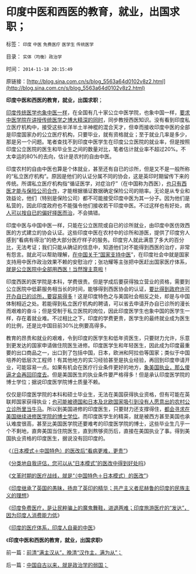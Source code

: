 # 印度中医和西医的教育，就业，出国求职；

标签： `印度` `中医` `免费医疗` `医学生` `传统医学` 

目录： `实体（均衡）政治学`

时间： `2014-11-18 20:15:49`

原链接：[http://blog.sina.com.cn/s/blog_5563a64d0102v8z2.html](http://blog.sina.com.cn/s/blog_5563a64d0102v8z2.html)

**印度中医和西医的教育，就业，出国求职**；

[印度传统医学也象中医一样](../../../2013/5/3/软件工程分析“中医与公办医疗”的“通往奴役之路”.md)，在全国有几十家公立中医学院，也象中国一样，[要求中医学院在讲授传统医学之博大精深的同时](../../../2010/7/11/中医不是实证科学.md)，同步教授西医知识。没有看到印度私立医疗机构中，接受这些半洋半土半神棍的混合天才，但幸而接收印度中医的全部是印度国家办的公立医疗机构，只要毕业，就有资格就业；至于就业几率是多少，那是另一个问题。笔者查找不到印度中医学生在印度公立医院的就业率，但是按照印度公立医院的医生和毕业生之间的数量对比，笔者估计就业率不超过20%。不太幸运的80%的去向，估计是农村的自由中医。

印度农村的自由中医也算是个体就业，甚至还有自已的诊所，但是又不是一般所称的“私立医疗机构”。原因是他们的认证分属不同的协会，这是英印时期留传下来的传统。所谓私立医疗机构指“循证医学，对症治疗”（在中国称为西医），[也只有西医才能与保险公司合作](../../../2010/7/12/中医是玄学；双盲统计是医疗保险的依据.md)，才能根据循证数据确定保险公司的赔率。无论是从专业和效益论，他们（特别是保险公司）都不可能接受印度中医为其一分子。因为他们是私营的，因此印度政府也不能强令他们接收若干印度中医。不过这样也有好处，病[人可以按自已的偏好择医而治](../../../2010/7/11/癌症未必是魔；中西医都不能“治癌”.md)，不会搞错。

印度中医与中国中医一样，只能在公立医院或自已的诊所就业，由印度中医仿效西医的方式建立的协会认证。这些印度中医在农村中的诊所和游医，提供了印度穷人感到“看病有得治”的绝大部分医疗样子的服务。印度穷人就此满意了多大的百分比，无法考证；我们只能从确证的信息中，知道他们对不能得到西医的治疗，非常有怨言。就此可以帮助理解，[在中国关于“国家支持中医](http://blog.sina.com.cn/s/blog_5563a64d0102uxqq.html)”，在印度社会中就是国家支持用中医作政治效果不赖的安慰治疗；张功耀等主张把中医赶出国家医疗体系，[就是公立医院中全部用西医！当然馊主意啦](../../../2008/10/19/避免行政干预强行推销中医作为医疗保障.md)！

印度西医的医学院是本科，学费很贵。但是学成后要获得独立营业的资格，需要到公立医院中低薪服务相当长的时间，能够得到西医协会的认证，[要比得到政府许可开办自已的诊所，要容易得多](http://blog.sina.com.cn/s/blog_5563a64d0102uwsh.html)！这是印度特色之与美国社会相反之处，却是与中国体制相近之处。若能得到私立医疗机构的聘请，可以省去申请开办自已诊所的漫长而艰难的奋斗；但是受制于私立医院的岗位，因此印度医学生也象中国的医学生一样，存在着就业难。不过相比之下，印度的学费更贵，医学生的最终就业成为医生的比例，还是比中国目前30%比例要高得多。

教育的昂贵和就业的艰难，令到印度的医学生和低年资医生，只要财力允许，乐意到更发达的国家申请做住院医生进修。印度医学生和年轻医生，因此成为印度最重要的出口商品之一，出口到了包括中国，日本，欧洲和阿拉伯等国家；类似于中国培养的低层次工程师！有其他地方的实习经验甚至是执业经验，再回到印度申请开业，可能容易一点。如果有机会在医疗行业条件更好的地方，[象美国执业，那么傻逼才会再回印度去](http://blog.sina.com.cn/s/blog_5563a64d0102uyua.html)。但是美国医生的执业条件要严格得多！但是承认印度医学院的博士学位；据说印度医学院博士质量不赖。

仅仅是印度医学院的本科和硕士毕业生，无法在美国获得执业资格，但有可能在英联邦国家获得执业；[也可能被德国和日本及北欧国家吸引到没有人愿意出的农村公立诊所里当牛马](http://blog.sina.com.cn/s/blog_5563a64d0102v0l4.html)。所以到美国进修的印度医生，只要财力还支撑得住，[都会寻求在美国继续进修医学院的博士学位](../../../2014/7/22/美国医生执业资格，非官方授予，美国医生收入水平.md)。而印度医学生的精英，就是被西方甚至美国也承认难度很高，甚至比美国医学院还要难考的印度医学院的博士，这些毕业生几乎一个不剩地，直奔美国当住院医生，直到熬够资历后，直接在美国执业了事。得到美国执业资格的印度医生，据说没有回印度的。

《[（日本模式＋中国特色）的医改后“看病更难，更贵”](../../../2014/11/11/（日本模式＋中国特色）的医改后“看病更难，更贵”.md)》

《[分类地自我评估，您可以从“日本模式”的医改中得到好处吗](http://blog.sina.com.cn/s/blog_5563a64d0102v8h0.html)》

《[文革时期的医疗战线，就是“（中国特色＋日本模式）的医改”](../../../2014/11/13/文革时期的医疗战线，就是“（中国特色＋日本模式）的医改.md)》

《[印度继承了英国的愚昧，扬弃了英印的精华；共产主义者尼赫鲁的印度的民族主义的理想](http://blog.sina.com.cn/s/blog_5563a64d0102v8ul.html)》

《[印度免费医疗，是让民粹骗上的魔鬼舞鞋，进退两难；印度旅游医疗的“发达”，因为印度人消费能力低](http://blog.sina.com.cn/s/blog_5563a64d0102v8vo.html)》

《[印度的医疗体系，印度人自豪的中医](../../../2014/11/17/印度医疗的社会主义理想和几十年建设.md)》

《**印度中医和西医的教育，就业，出国求职**》



前一篇：[前清“满主汉从”，晚清“汉作主，满为从”；](http://blog.sina.com.cn/s/blog_5563a64d0102v8z1.html)

后一篇：[中国自古以来，就是政治学的弱国；](http://blog.sina.com.cn/s/blog_5563a64d0102v8z3.html)